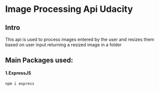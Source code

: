 # Image Processing Api Udacity
## Intro
This api is used to process images entered by the user and resizes them based on user input returning a resized image in a folder
## Main Packages used:
#### 1.ExpressJS
`npm i express`
